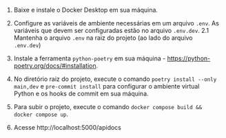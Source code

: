 1. Baixe e instale o Docker Desktop em sua máquina.

2. Configure as variáveis de ambiente necessárias em um arquivo `.env`. As variáveis que devem ser configuradas estão no arquivo `.env.dev`.
2.1 Mantenha o arquivo `.env` na raiz do projeto (ao lado do arquivo `.env.dev`)

3. Instale a ferramenta `python-poetry` em sua máquina - https://python-poetry.org/docs/#installation.

4. No diretório raiz do projeto, execute o comando `poetry install --only main,dev` e `pre-commit install` para configurar o ambiente virtual Python e os hooks de commit em sua máquina.

5. Para subir o projeto, execute o comando `docker compose build && docker compose up`.

6. Acesse http://localhost:5000/apidocs
